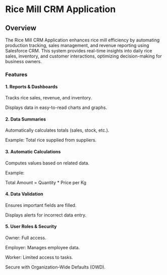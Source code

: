 # Rice Mill CRM Application

## Overview

The Rice Mill CRM Application enhances rice mill efficiency by automating production tracking, sales management, 
and revenue reporting using Salesforce CRM. This system provides real-time insights into daily rice sales, inventory, 
and customer interactions, optimizing decision-making for business owners.

### Features

#### 1. Reports & Dashboards

Tracks rice sales, revenue, and inventory.

Displays data in easy-to-read charts and graphs.

#### 2. Data Summaries

Automatically calculates totals (sales, stock, etc.).

Example: Total rice supplied from suppliers.

#### 3. Automatic Calculations

Computes values based on related data.

Example:

Total Amount = Quantity * Price per Kg

#### 4. Data Validation

Ensures important fields are filled.

Displays alerts for incorrect data entry.

#### 5. User Roles & Security

Owner: Full access.

Employer: Manages employee data.

Worker: Limited access to tasks.

Secure with Organization-Wide Defaults (OWD).

